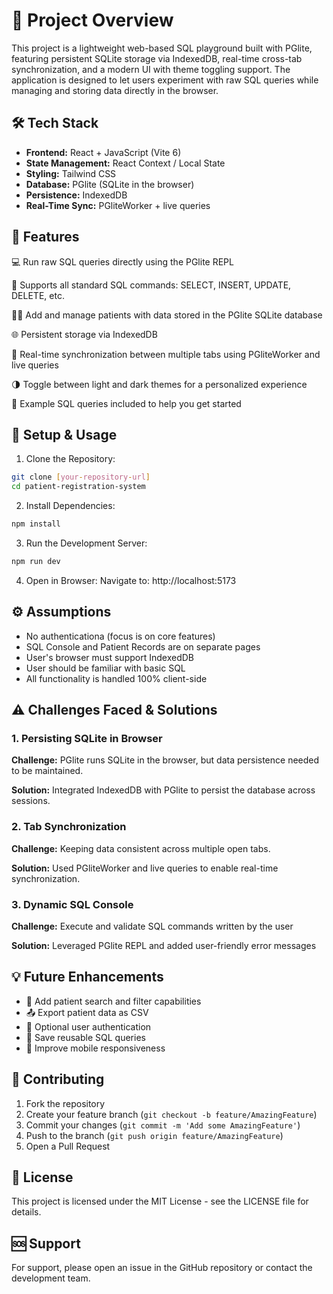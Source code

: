 # 📘 Project Overview

This project is a lightweight web-based SQL playground built with PGlite, featuring persistent SQLite storage via IndexedDB, real-time cross-tab synchronization, and a modern UI with theme toggling support. The application is designed to let users experiment with raw SQL queries while managing and storing data directly in the browser.

## 🛠️ Tech Stack

- **Frontend:** React + JavaScript (Vite 6)
- **State Management:** React Context / Local State
- **Styling:** Tailwind CSS
- **Database:** PGlite (SQLite in the browser)
- **Persistence:** IndexedDB
- **Real-Time Sync:** PGliteWorker + live queries

## 🌟 Features

💻 Run raw SQL queries directly using the PGlite REPL

📄 Supports all standard SQL commands: SELECT, INSERT, UPDATE, DELETE, etc.

👨‍⚕️ Add and manage patients with data stored in the PGlite SQLite database

🌐 Persistent storage via IndexedDB

🔁 Real-time synchronization between multiple tabs using PGliteWorker and live queries

🌗 Toggle between light and dark themes for a personalized experience

🧪 Example SQL queries included to help you get started

## 🚀 Setup & Usage

1. Clone the Repository:
```bash
git clone [your-repository-url]
cd patient-registration-system
```

2. Install Dependencies:
```bash
npm install
```

3. Run the Development Server:
```bash
npm run dev
```

4. Open in Browser:
Navigate to: http://localhost:5173

## ⚙️ Assumptions

- No authenticationa (focus is on core features)
- SQL Console and Patient Records are on separate pages
- User's browser must support IndexedDB
- User should be familiar with basic SQL
- All functionality is handled 100% client-side

## ⚠️ Challenges Faced & Solutions

### 1. Persisting SQLite in Browser
**Challenge:** PGlite runs SQLite in the browser, but data persistence needed to be maintained.

**Solution:** Integrated IndexedDB with PGlite to persist the database across sessions.

### 2. Tab Synchronization
**Challenge:** Keeping data consistent across multiple open tabs.

**Solution:** Used PGliteWorker and live queries to enable real-time synchronization.

### 3. Dynamic SQL Console
**Challenge:** Execute and validate SQL commands written by the user

**Solution:** Leveraged PGlite REPL and added user-friendly error messages

## 💡 Future Enhancements

- 🔎 Add patient search and filter capabilities
- 📤 Export patient data as CSV
- 🔐 Optional user authentication
- 💾 Save reusable SQL queries
- 📱 Improve mobile responsiveness

## 📝 Contributing

1. Fork the repository
2. Create your feature branch (`git checkout -b feature/AmazingFeature`)
3. Commit your changes (`git commit -m 'Add some AmazingFeature'`)
4. Push to the branch (`git push origin feature/AmazingFeature`)
5. Open a Pull Request

## 📄 License

This project is licensed under the MIT License - see the LICENSE file for details.

## 🆘 Support

For support, please open an issue in the GitHub repository or contact the development team. 
